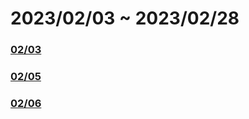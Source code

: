 # 2023/02/03 ~ 2023/02/28

### [02/03](2023_Feb/0203.md)
### [02/05](2023_Feb/0205.md)
### [02/06](2023_Feb/0206.md)
